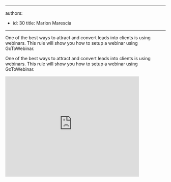

---
authors:
  - id: 30
    title: Marlon Marescia
---




<span class='intro'> One of the best ways to attract and convert leads into clients is using webinars. This rule will show you how to setup a webinar using GoToWebinar. </span>

<p>​One of the best ways to attract and convert leads into clients is using webinars. This rule will show you how to setup a webinar using GoToWebinar.</p><div class="ms-rtestate-read ms-rte-embedcode ms-rte-embedil ms-rtestate-notify"><iframe width="420" height="315" src="https&#58;//www.youtube.com/embed/PLyPjRYjNxQ" frameborder="0"></iframe>&#160;</div>


